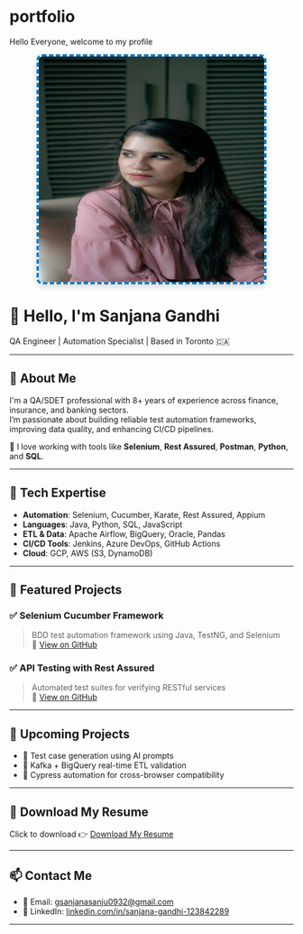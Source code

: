 # portfolio
Hello Everyone, welcome to my profile
<link rel="stylesheet" href="assets/style.css" />
<link href="https://fonts.googleapis.com/css2?family=Open+Sans&display=swap" rel="stylesheet" />

<img src="IMG_9997.JPG" alt="Sanjana Gandhi" class="profile" width="400" height="400" style="border: 4px dashed #007acc; border-radius: 10px; box-shadow: 0 4px 12px rgba(0,0,0,0.15); display: block; margin: 0 auto 20px;" />

# 👋 Hello, I'm Sanjana Gandhi

QA Engineer | Automation Specialist | Based in Toronto 🇨🇦

---

## 🌟 About Me

I'm a QA/SDET professional with 8+ years of experience across finance, insurance, and banking sectors.  
I’m passionate about building reliable test automation frameworks, improving data quality, and enhancing CI/CD pipelines.

💬 I love working with tools like **Selenium**, **Rest Assured**, **Postman**, **Python**, and **SQL**.

---

## 🧠 Tech Expertise

- **Automation**: Selenium, Cucumber, Karate, Rest Assured, Appium
- **Languages**: Java, Python, SQL, JavaScript
- **ETL & Data**: Apache Airflow, BigQuery, Oracle, Pandas
- **CI/CD Tools**: Jenkins, Azure DevOps, GitHub Actions
- **Cloud**: GCP, AWS (S3, DynamoDB)

---

## 🚀 Featured Projects

### ✅ Selenium Cucumber Framework  
> BDD test automation framework using Java, TestNG, and Selenium  
🔗 [View on GitHub](https://github.com/sanjanagandhi/selenium-cucumber-framework)

### ✅ API Testing with Rest Assured  
> Automated test suites for verifying RESTful services  
🔗 [View on GitHub](https://github.com/sanjanagandhi/rest-assured-api-framework)

---

## 📂 Upcoming Projects

- 📌 Test case generation using AI prompts  
- 📌 Kafka + BigQuery real-time ETL validation  
- 📌 Cypress automation for cross-browser compatibility

---

## 📄 Download My Resume

Click to download 👉 [Download My Resume](./Resumme.pdf)

---

## 📫 Contact Me

- 📧 Email: [gsanjanasanju0932@gmail.com](mailto:gsanjanasanju0932@gmail.com)  
- 💼 LinkedIn: [linkedin.com/in/sanjana-gandhi-123842289](https://www.linkedin.com/in/sanjana-gandhi-123842289)

---


